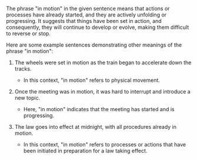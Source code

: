 The phrase "in motion" in the given sentence means that actions or processes have already started, and they are actively unfolding or progressing. It suggests that things have been set in action, and consequently, they will continue to develop or evolve, making them difficult to reverse or stop.

Here are some example sentences demonstrating other meanings of the phrase "in motion":

1. The wheels were set in motion as the train began to accelerate down the tracks.
   - In this context, "in motion" refers to physical movement.

2. Once the meeting was in motion, it was hard to interrupt and introduce a new topic.
   - Here, "in motion" indicates that the meeting has started and is progressing.

3. The law goes into effect at midnight, with all procedures already in motion.
   - In this context, "in motion" refers to processes or actions that have been initiated in preparation for a law taking effect.
